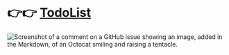 # 👉👉 [TodoList](https://peter8955014.github.io/TodoList/)


![Screenshot of a comment on a GitHub issue showing an image, added in the Markdown, of an Octocat smiling and raising a tentacle.](https://myoctocat.com/assets/images/base-octocat.svg)
